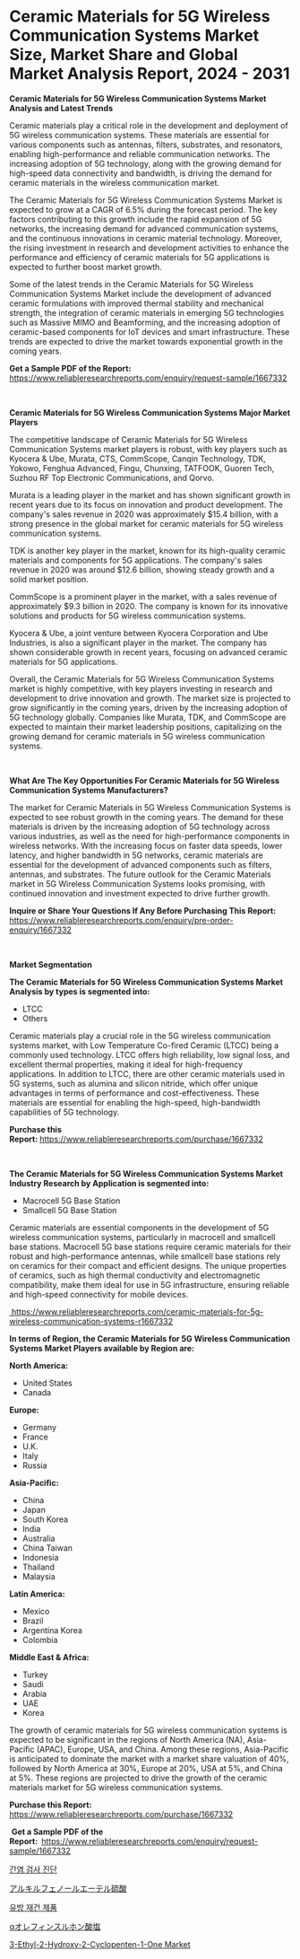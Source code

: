 <p><h1>Ceramic Materials for 5G Wireless Communication Systems Market Size, Market Share and Global Market Analysis Report, 2024 - 2031</h1></p><p><strong>Ceramic Materials for 5G Wireless Communication Systems Market Analysis and Latest Trends</strong></p>
<p><p>Ceramic materials play a critical role in the development and deployment of 5G wireless communication systems. These materials are essential for various components such as antennas, filters, substrates, and resonators, enabling high-performance and reliable communication networks. The increasing adoption of 5G technology, along with the growing demand for high-speed data connectivity and bandwidth, is driving the demand for ceramic materials in the wireless communication market.</p><p>The Ceramic Materials for 5G Wireless Communication Systems Market is expected to grow at a CAGR of 6.5% during the forecast period. The key factors contributing to this growth include the rapid expansion of 5G networks, the increasing demand for advanced communication systems, and the continuous innovations in ceramic material technology. Moreover, the rising investment in research and development activities to enhance the performance and efficiency of ceramic materials for 5G applications is expected to further boost market growth.</p><p>Some of the latest trends in the Ceramic Materials for 5G Wireless Communication Systems Market include the development of advanced ceramic formulations with improved thermal stability and mechanical strength, the integration of ceramic materials in emerging 5G technologies such as Massive MIMO and Beamforming, and the increasing adoption of ceramic-based components for IoT devices and smart infrastructure. These trends are expected to drive the market towards exponential growth in the coming years.</p></p>
<p><strong>Get a Sample PDF of the Report:&nbsp;</strong> <a href="https://www.reliableresearchreports.com/enquiry/request-sample/1667332">https://www.reliableresearchreports.com/enquiry/request-sample/1667332</a></p>
<p>&nbsp;</p>
<p><strong>Ceramic Materials for 5G Wireless Communication Systems Major Market Players</strong></p>
<p><p>The competitive landscape of Ceramic Materials for 5G Wireless Communication Systems market players is robust, with key players such as Kyocera & Ube, Murata, CTS, CommScope, Canqin Technology, TDK, Yokowo, Fenghua Advanced, Fingu, Chunxing, TATFOOK, Guoren Tech, Suzhou RF Top Electronic Communications, and Qorvo.</p><p>Murata is a leading player in the market and has shown significant growth in recent years due to its focus on innovation and product development. The company's sales revenue in 2020 was approximately $15.4 billion, with a strong presence in the global market for ceramic materials for 5G wireless communication systems.</p><p>TDK is another key player in the market, known for its high-quality ceramic materials and components for 5G applications. The company's sales revenue in 2020 was around $12.6 billion, showing steady growth and a solid market position.</p><p>CommScope is a prominent player in the market, with a sales revenue of approximately $9.3 billion in 2020. The company is known for its innovative solutions and products for 5G wireless communication systems.</p><p>Kyocera & Ube, a joint venture between Kyocera Corporation and Ube Industries, is also a significant player in the market. The company has shown considerable growth in recent years, focusing on advanced ceramic materials for 5G applications.</p><p>Overall, the Ceramic Materials for 5G Wireless Communication Systems market is highly competitive, with key players investing in research and development to drive innovation and growth. The market size is projected to grow significantly in the coming years, driven by the increasing adoption of 5G technology globally. Companies like Murata, TDK, and CommScope are expected to maintain their market leadership positions, capitalizing on the growing demand for ceramic materials in 5G wireless communication systems.</p></p>
<p>&nbsp;</p>
<p><strong>What Are The Key Opportunities For Ceramic Materials for 5G Wireless Communication Systems Manufacturers?</strong></p>
<p><p>The market for Ceramic Materials in 5G Wireless Communication Systems is expected to see robust growth in the coming years. The demand for these materials is driven by the increasing adoption of 5G technology across various industries, as well as the need for high-performance components in wireless networks. With the increasing focus on faster data speeds, lower latency, and higher bandwidth in 5G networks, ceramic materials are essential for the development of advanced components such as filters, antennas, and substrates. The future outlook for the Ceramic Materials market in 5G Wireless Communication Systems looks promising, with continued innovation and investment expected to drive further growth.</p></p>
<p><strong>Inquire or Share Your Questions If Any Before Purchasing This Report:</strong> <a href="https://www.reliableresearchreports.com/enquiry/pre-order-enquiry/1667332">https://www.reliableresearchreports.com/enquiry/pre-order-enquiry/1667332</a></p>
<p>&nbsp;</p>
<p><strong>Market Segmentation</strong></p>
<p><strong>The Ceramic Materials for 5G Wireless Communication Systems Market Analysis by types is segmented into:</strong></p>
<p><ul><li>LTCC</li><li>Others</li></ul></p>
<p><p>Ceramic materials play a crucial role in the 5G wireless communication systems market, with Low Temperature Co-fired Ceramic (LTCC) being a commonly used technology. LTCC offers high reliability, low signal loss, and excellent thermal properties, making it ideal for high-frequency applications. In addition to LTCC, there are other ceramic materials used in 5G systems, such as alumina and silicon nitride, which offer unique advantages in terms of performance and cost-effectiveness. These materials are essential for enabling the high-speed, high-bandwidth capabilities of 5G technology.</p></p>
<p><strong>Purchase this Report:&nbsp;</strong><a href="https://www.reliableresearchreports.com/purchase/1667332">https://www.reliableresearchreports.com/purchase/1667332</a></p>
<p>&nbsp;</p>
<p><strong>The Ceramic Materials for 5G Wireless Communication Systems Market Industry Research by Application is segmented into:</strong></p>
<p><ul><li>Macrocell 5G Base Station</li><li>Smallcell 5G Base Station</li></ul></p>
<p><p>Ceramic materials are essential components in the development of 5G wireless communication systems, particularly in macrocell and smallcell base stations. Macrocell 5G base stations require ceramic materials for their robust and high-performance antennas, while smallcell base stations rely on ceramics for their compact and efficient designs. The unique properties of ceramics, such as high thermal conductivity and electromagnetic compatibility, make them ideal for use in 5G infrastructure, ensuring reliable and high-speed connectivity for mobile devices.</p></p>
<p><a href="https://www.reliableresearchreports.com/ceramic-materials-for-5g-wireless-communication-systems-r1667332">&nbsp;https://www.reliableresearchreports.com/ceramic-materials-for-5g-wireless-communication-systems-r1667332</a></p>
<p><strong>In terms of Region, the Ceramic Materials for 5G Wireless Communication Systems Market Players available by Region are:</strong></p>
<p>
    <p> <strong> North America: </strong>
        <ul>
            <li>United States</li>
            <li>Canada</li>
        </ul>
        </p> 
    <p> <strong> Europe: </strong>
        <ul>
            <li>Germany</li>
            <li>France</li>
            <li>U.K.</li>
            <li>Italy</li>
            <li>Russia</li>
        </ul>
        </p> 
    <p> <strong> Asia-Pacific: </strong>
        <ul>
            <li>China</li>
            <li>Japan</li>
            <li>South Korea</li>
            <li>India</li>
            <li>Australia</li>
            <li>China Taiwan</li>
            <li>Indonesia</li>
            <li>Thailand</li>
            <li>Malaysia</li>
        </ul>
        </p> 
    <p> <strong> Latin America: </strong>
        <ul>
            <li>Mexico</li>
            <li>Brazil</li>
            <li>Argentina Korea</li>
            <li>Colombia</li>
        </ul>
        </p> 
    <p> <strong> Middle East & Africa: </strong>
        <ul>
            <li>Turkey</li>
            <li>Saudi</li>
            <li>Arabia</li>
            <li>UAE</li>
            <li>Korea</li>
        </ul>
    </p>
    </p>
<p><p>The growth of ceramic materials for 5G wireless communication systems is expected to be significant in the regions of North America (NA), Asia-Pacific (APAC), Europe, USA, and China. Among these regions, Asia-Pacific is anticipated to dominate the market with a market share valuation of 40%, followed by North America at 30%, Europe at 20%, USA at 5%, and China at 5%. These regions are projected to drive the growth of the ceramic materials market for 5G wireless communication systems.</p></p>
<p><strong>Purchase this Report: </strong><a href="https://www.reliableresearchreports.com/purchase/1667332">https://www.reliableresearchreports.com/purchase/1667332</a></p>
<p>&nbsp;<strong>Get a Sample PDF of the Report:&nbsp;&nbsp;</strong><a href="https://www.reliableresearchreports.com/enquiry/request-sample/1667332">https://www.reliableresearchreports.com/enquiry/request-sample/1667332</a></p>
<p><strong></strong></p>
<p><p><a href="https://github.com/vsckjg50460/Market-Research-Report-List-2/blob/main/2837275142154.md">간염 검사 진단</a></p><p><a href="https://github.com/gfggqjbfys368009/Market-Research-Report-List-2/blob/main/8576270136623.md">アルキルフェノールエーテル硫酸</a></p><p><a href="https://github.com/GabrielBlanda5656/Market-Research-Report-List-2/blob/main/8231549142155.md">유방 재건 제품</a></p><p><a href="https://github.com/qwpelcjko9242629/Market-Research-Report-List-2/blob/main/8440583136622.md">αオレフィンスルホン酸塩</a></p><p><a href="https://github.com/mahnoor2003/Market-Research-Report-List-5/blob/main/3-ethyl-2-hydroxy-2-cyclopenten-1-one-market.md">3-Ethyl-2-Hydroxy-2-Cyclopenten-1-One Market</a></p></p>